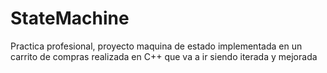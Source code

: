 # StateMachine
Practica profesional, proyecto maquina de estado implementada en un carrito de compras realizada en C++ que va a ir siendo iterada y mejorada
